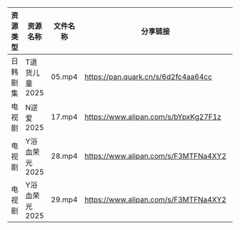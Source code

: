 | 资源类型 | 资源名称      | 文件名称   | 分享链接                                 | 更新时间                |
| ---- | --------- | ------ | ------------------------------------ | ------------------- |
| 日韩剧集 | T退货儿童2025 | 05.mp4 | https://pan.quark.cn/s/6d2fc4aa64cc  | 2025-08-05 10:32:47 |
| 电视剧  | N逆爱2025   | 17.mp4 | https://www.alipan.com/s/bYpxKg27F1z | 2025-08-05 12:01:52 |
| 电视剧  | Y浴血荣光2025 | 28.mp4 | https://www.alipan.com/s/F3MTFNa4XY2 | 2025-08-05 12:02:26 |
| 电视剧  | Y浴血荣光2025 | 29.mp4 | https://www.alipan.com/s/F3MTFNa4XY2 | 2025-08-05 12:02:26 |
